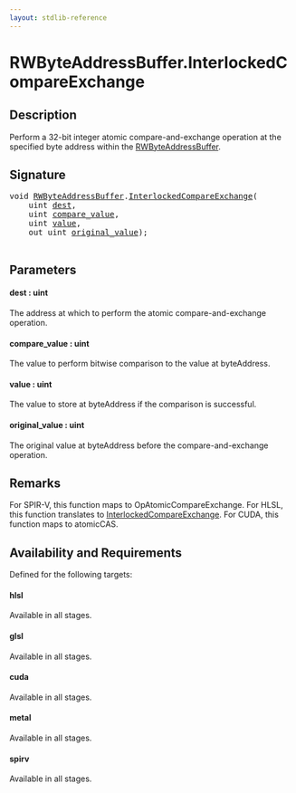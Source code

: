 ```yaml
---
layout: stdlib-reference
---
```


# RWByteAddressBuffer\.InterlockedCompareExchange

## Description

Perform a 32-bit integer atomic compare-and-exchange operation at
the specified byte address within the <span class='code'><a href="../types/rwbyteaddressbuffer-0126d/index.html" class="code_type">RWByteAddressBuffer</a></span>.



## Signature 

<pre>
<span class="code_keyword">void</span> <a href="../types/rwbyteaddressbuffer-0126d/index.html" class="code_type">RWByteAddressBuffer</a>.<a href="interlockedcompareexchange-0bi.html">InterlockedCompareExchange</a>(
    <span class="code_keyword">uint</span> <a href="interlockedcompareexchange-0bi.html#decl-dest" class="code_param">dest</a>,
    <span class="code_keyword">uint</span> <a href="interlockedcompareexchange-0bi.html#decl-compare_value" class="code_param">compare_value</a>,
    <span class="code_keyword">uint</span> <a href="interlockedcompareexchange-0bi.html#decl-value" class="code_param">value</a>,
    <span class="code_keyword">out</span> <span class="code_keyword">uint</span> <a href="interlockedcompareexchange-0bi.html#decl-original_value" class="code_param">original_value</a>);

</pre>

## Parameters

####  <a id="decl-dest"></a>dest  : uint
The address at which to perform the atomic compare-and-exchange operation.

####  <a id="decl-compare_value"></a>compare\_value  : uint
The value to perform bitwise comparison to the value at <span class='code'>byteAddress</span>.

####  <a id="decl-value"></a>value  : uint
The value to store at <span class='code'>byteAddress</span> if the comparison is successful.

####  <a id="decl-original_value"></a>original\_value  : uint
The original value at <span class='code'>byteAddress</span> before the compare-and-exchange operation.


## Remarks
For SPIR-V, this function maps to <span class='code'>OpAtomicCompareExchange</span>. For HLSL, this function
translates to <span class='code'><a href="interlockedcompareexchange-0bi.html">InterlockedCompareExchange</a></span>.
For CUDA, this function maps to <span class='code'>atomicCAS</span>.


## Availability and Requirements

Defined for the following targets:

#### hlsl
Available in all stages.

#### glsl
Available in all stages.

#### cuda
Available in all stages.

#### metal
Available in all stages.

#### spirv
Available in all stages.



